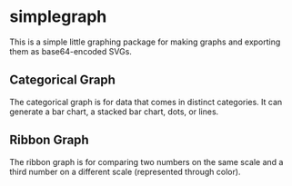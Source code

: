 # simplegraph

This is a simple little graphing package for making graphs and exporting them as
base64-encoded SVGs.

## Categorical Graph

The categorical graph is for data that comes in distinct categories. It can
generate a bar chart, a stacked bar chart, dots, or lines.

## Ribbon Graph

The ribbon graph is for comparing two numbers on the same scale and a third
number on a different scale (represented through color).
